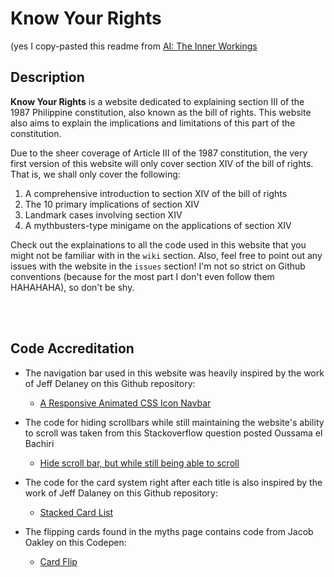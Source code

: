 # Know Your Rights
(yes I copy-pasted this readme from [AI: The Inner Workings](https://github.com/elaiah-pshs/AI-The-Inner-Workings)

<h2 id="description"> Description </h2>

**Know Your Rights** is a website dedicated to explaining section III of the 1987 Philippine constitution, also known as the bill of rights. This website also aims to explain the implications and limitations of this part of the constitution.

Due to the sheer coverage of Article III of the 1987 constitution, the very first version of this website will only cover section XIV of the bill of rights. That is, we shall only cover the following:

1. A comprehensive introduction to section XIV of the bill of rights
2. The 10 primary implications of section XIV
3. Landmark cases involving section XIV
4. A mythbusters-type minigame on the applications of section XIV

Check out the explainations to all the code used in this website that you might not be familiar with in the `wiki` section. Also, feel free to point out any issues with the website in the `issues` section! I'm not so strict on Github conventions (because for the most part I don't even follow them HAHAHAHA), so don't be shy.

<br>
<br>

<h2 id="code-credits">Code Accreditation</h2>

* The navigation bar used in this website was heavily inspired by the work of Jeff Delaney on this Github repository:
    * [A Responsive Animated CSS Icon Navbar](https://github.com/fireship-io/222-responsive-icon-nav-css)

* The code for hiding scrollbars while still maintaining the website's ability to scroll was taken from this Stackoverflow question posted Oussama el Bachiri
    * [Hide scroll bar, but while still being able to scroll](https://stackoverflow.com/questions/16670931/hide-scroll-bar-but-while-still-being-able-to-scroll?page=1&tab=votes#answer-38994837)

* The code for the card system right after each title is also inspired by the work of Jeff Dalaney on this Github repository:
    * [Stacked Card List](https://github.com/fireship-io/stacked-card-list)

* The flipping cards found in the myths page contains code from Jacob Oakley on this Codepen:
    * [Card Flip](https://codepen.io/jacoboakley/pen/ZpRbqB?editors=0010)
